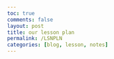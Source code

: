 ```yaml
---
toc: true
comments: false
layout: post
title: our lesson plan
permalink: /LSNPLN
categories: [blog, lesson, notes] 
---
```


